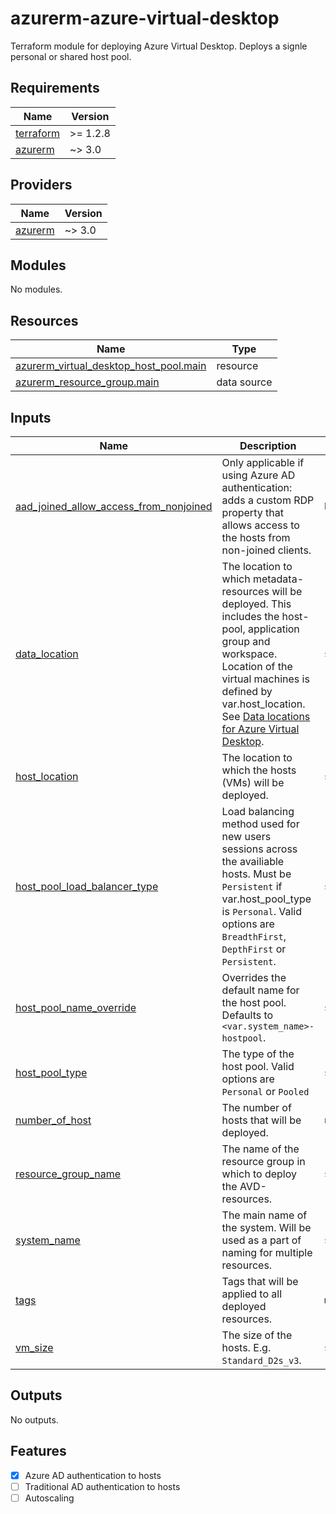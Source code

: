 # azurerm-azure-virtual-desktop
Terraform module for deploying Azure Virtual Desktop. Deploys a signle personal or shared host pool.

<!-- BEGINNING OF PRE-COMMIT-TERRAFORM DOCS HOOK -->
## Requirements

| Name | Version |
|------|---------|
| <a name="requirement_terraform"></a> [terraform](#requirement\_terraform) | >= 1.2.8 |
| <a name="requirement_azurerm"></a> [azurerm](#requirement\_azurerm) | ~> 3.0 |

## Providers

| Name | Version |
|------|---------|
| <a name="provider_azurerm"></a> [azurerm](#provider\_azurerm) | ~> 3.0 |

## Modules

No modules.

## Resources

| Name | Type |
|------|------|
| [azurerm_virtual_desktop_host_pool.main](https://registry.terraform.io/providers/hashicorp/azurerm/latest/docs/resources/virtual_desktop_host_pool) | resource |
| [azurerm_resource_group.main](https://registry.terraform.io/providers/hashicorp/azurerm/latest/docs/data-sources/resource_group) | data source |

## Inputs

| Name | Description | Type | Default | Required |
|------|-------------|------|---------|:--------:|
| <a name="input_aad_joined_allow_access_from_nonjoined"></a> [aad\_joined\_allow\_access\_from\_nonjoined](#input\_aad\_joined\_allow\_access\_from\_nonjoined) | Only applicable if using Azure AD authentication: adds a custom RDP property that allows access to the hosts from non-joined clients. | `bool` | `true` | no |
| <a name="input_data_location"></a> [data\_location](#input\_data\_location) | The location to which metadata-resources will be deployed. This includes the host-pool, application group and workspace. Location of the virtual machines is defined by var.host\_location. See [Data locations for Azure Virtual Desktop](https://docs.microsoft.com/en-us/azure/virtual-desktop/data-locations). | `string` | n/a | yes |
| <a name="input_host_location"></a> [host\_location](#input\_host\_location) | The location to which the hosts (VMs) will be deployed. | `string` | n/a | yes |
| <a name="input_host_pool_load_balancer_type"></a> [host\_pool\_load\_balancer\_type](#input\_host\_pool\_load\_balancer\_type) | Load balancing method used for new users sessions across the availiable hosts. Must be `Persistent` if var.host\_pool\_type is `Personal`. Valid options are `BreadthFirst`, `DepthFirst` or `Persistent`. | `string` | n/a | yes |
| <a name="input_host_pool_name_override"></a> [host\_pool\_name\_override](#input\_host\_pool\_name\_override) | Overrides the default name for the host pool. Defaults to `<var.system_name>-hostpool`. | `string` | `""` | no |
| <a name="input_host_pool_type"></a> [host\_pool\_type](#input\_host\_pool\_type) | The type of the host pool. Valid options are `Personal` or `Pooled` | `string` | n/a | yes |
| <a name="input_number_of_host"></a> [number\_of\_host](#input\_number\_of\_host) | The number of hosts that will be deployed. | `number` | n/a | yes |
| <a name="input_resource_group_name"></a> [resource\_group\_name](#input\_resource\_group\_name) | The name of the resource group in which to deploy the AVD-resources. | `string` | n/a | yes |
| <a name="input_system_name"></a> [system\_name](#input\_system\_name) | The main name of the system. Will be used as a part of naming for multiple resources. | `string` | n/a | yes |
| <a name="input_tags"></a> [tags](#input\_tags) | Tags that will be applied to all deployed resources. | `map(string)` | `{}` | no |
| <a name="input_vm_size"></a> [vm\_size](#input\_vm\_size) | The size of the hosts. E.g. `Standard_D2s_v3`. | `string` | n/a | yes |

## Outputs

No outputs.
<!-- END OF PRE-COMMIT-TERRAFORM DOCS HOOK -->

## Features
 - [X] Azure AD authentication to hosts
 - [ ] Traditional AD authentication to hosts
 - [ ] Autoscaling